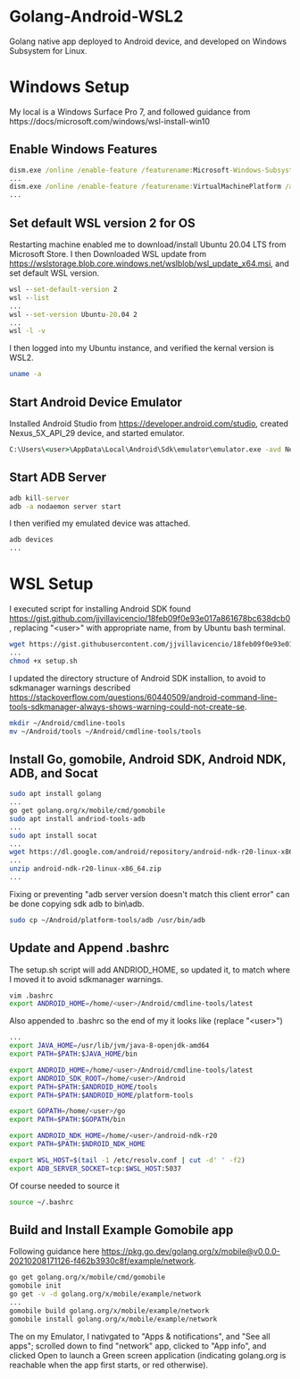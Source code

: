 # Golang-Android-WSL2
Golang native app deployed to Android device, and developed on Windows Subsystem for Linux. 

# Windows Setup
My local is a Windows Surface Pro 7, and followed guidance from https://docs/microsoft.com/windows/wsl-install-win10

## Enable Windows Features
```cmd
dism.exe /online /enable-feature /featurename:Microsoft-Windows-Subsystem-Linux /all /norestart
...
dism.exe /online /enable-feature /featurename:VirtualMachinePlatform /all /norestart
...
```

## Set default WSL version 2 for OS
Restarting machine enabled me to download/install Ubuntu 20.04 LTS from Microsoft Store.
I then Downloaded WSL update from https://wslstorage.blob.core.windows.net/wslblob/wsl_update_x64.msi, and set default WSL version.
```cmd
wsl --set-default-version 2
wsl --list
...
wsl --set-version Ubuntu-20.04 2
...
wsl -l -v
```
I then logged into my Ubuntu instance, and verified the kernal version is WSL2.
```bash
uname -a
```
## Start Android Device Emulator
Installed Android Studio from https://developer.android.com/studio, created Nexus_5X_API_29 device, and started emulator.
```cmd
C:\Users\<user>\AppData\Local\Android\Sdk\emulator\emulator.exe -avd Nexus_5X_API_29
```

## Start ADB Server
```cmd
adb kill-server
adb -a nodaemon server start
```
I then verified my emulated device was attached.
```cmd
adb devices
...
```

# WSL Setup
I executed script for installing Android SDK found https://gist.github.com/jjvillavicencio/18feb09f0e93e017a861678bc638dcb0, replacing "\<user\>" with appropriate name, from by Ubuntu bash terminal.
```bash
wget https://gist.githubusercontent.com/jjvillavicencio/18feb09f0e93e017a861678bc638dcb0/raw/0f6cb9c2b7bbd3c2b89e11f22cb29e9ce2b9c810/setup.sh
...
chmod +x setup.sh
```
I updated the directory structure of Android SDK installion, to avoid to sdkmanager warnings described https://stackoverflow.com/questions/60440509/android-command-line-tools-sdkmanager-always-shows-warning-could-not-create-se.
```bash
mkdir ~/Android/cmdline-tools
mv ~/Android/tools ~/Android/cmdline-tools/tools
```

## Install Go, gomobile, Android SDK, Android NDK, ADB, and Socat
```bash
sudo apt install golang
...
go get golang.org/x/mobile/cmd/gomobile
sudo apt install andriod-tools-adb
...
sudo apt install socat
...
wget https://dl.google.com/android/repository/android-ndk-r20-linux-x86_64.zip
...
unzip android-ndk-r20-linux-x86_64.zip
...
```
Fixing or preventing "adb server version doesn't match this client error" can be done copying sdk adb to bin\adb.  
```bash
sudo cp ~/Android/platform-tools/adb /usr/bin/adb
```
## Update and Append .bashrc
The setup.sh script will add ANDRIOD_HOME, so updated it, to match where I moved it to avoid sdkmanager warnings.
```bash
vim .bashrc
export ANDROID_HOME=/home/<user>/Android/cmdline-tools/latest
```
Also appended to .bashrc so the end of my it looks like (replace "\<user\>")
```bash
...
export JAVA_HOME=/usr/lib/jvm/java-8-openjdk-amd64
export PATH=$PATH:$JAVA_HOME/bin

export ANDROID_HOME=/home/<user>/Android/cmdline-tools/latest
export ANDROID_SDK_ROOT=/home/<user>/Android
export PATH=$PATH:$ANDROID_HOME/tools
export PATH=$PATH:$ANDROID_HOME/platform-tools

export GOPATH=/home/<user>/go
export PATH=$PATH:$GOPATH/bin

export ANDROID_NDK_HOME=/home/<user>/android-ndk-r20
export PATH=$PATH:$NDROID_NDK_HOME

export WSL_HOST=$(tail -1 /etc/resolv.conf | cut -d' ' -f2)
export ADB_SERVER_SOCKET=tcp:$WSL_HOST:5037
```
Of course needed to source it
```bash
source ~/.bashrc
```

## Build and Install Example Gomobile app
Following guidance here https://pkg.go.dev/golang.org/x/mobile@v0.0.0-20210208171126-f462b3930c8f/example/network.
```bash
go get golang.org/x/mobile/cmd/gomobile
gomobile init
go get -v -d golang.org/x/mobile/example/network
...
gomobile build golang.org/x/mobile/example/network
gomobile install golang.org/x/mobile/example/network
```

The on my Emulator, I nativgated to "Apps & notifications", and "See all <int> apps";  scrolled down to find "network" app, clicked to "App info", and clicked Open to launch a Green screen application (indicating golang.org is reachable when the app first starts, or red otherwise).
